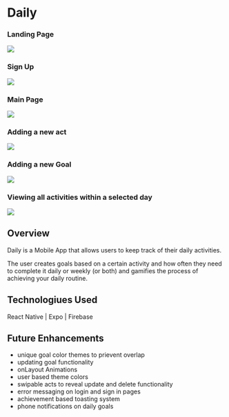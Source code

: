 # Daily 

### Landing Page
<img src="https://i.imgur.com/FG4qhTu.png">

### Sign Up
<img src="https://i.imgur.com/sMZvbyz.png">

### Main Page
<img src="https://i.imgur.com/HcNebgp.png">

### Adding a new act
<img src="https://i.imgur.com/4fRktpN.png">

### Adding a new Goal
<img src="https://i.imgur.com/BCRXPR9.png">

### Viewing all activities within a selected day
<img src="https://i.imgur.com/BuFjX4j.png">


## Overview

Daily is a Mobile App that allows users to keep track of their daily activities. <br>

The user creates goals based on a certain activity and how often they need to complete it daily or weekly (or both) and gamifies the process of achieving your daily routine.

## Technologiues Used

React Native | Expo | Firebase

## Future Enhancements

- unique goal color themes to prievent overlap
- updating goal functionality
- onLayout Animations
- user based theme colors
- swipable acts to reveal update and delete functionality
- error messaging on login and sign in pages
- achievement based toasting system
- phone notifications on daily goals 
